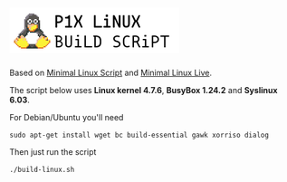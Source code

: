 # ![P1X LiNUX BUiLD SCRiPT](media/banner.png)

Based on [Minimal Linux Script](https://github.com/ivandavidov/minimal-linux-script) and [Minimal Linux Live](http://github.com/ivandavidov/minimal).

The script below uses **Linux kernel 4.7.6**, **BusyBox 1.24.2** and **Syslinux 6.03**.


For Debian/Ubuntu you'll need

    sudo apt-get install wget bc build-essential gawk xorriso dialog

Then just run the script

    ./build-linux.sh

